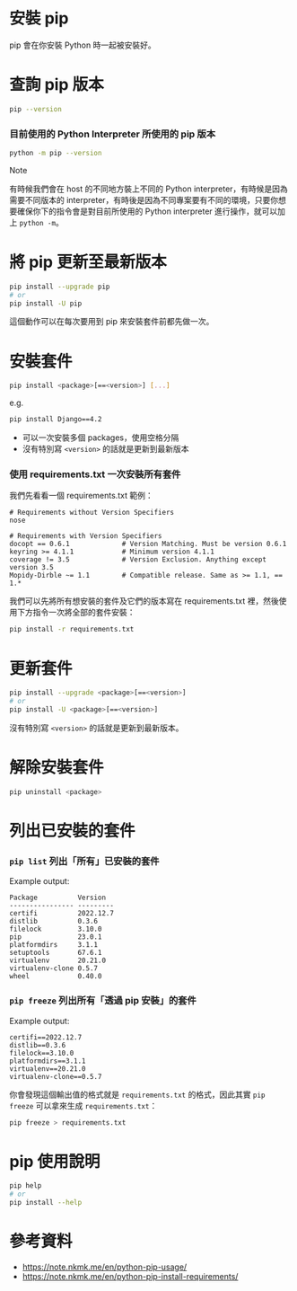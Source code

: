 # 安裝 pip

pip 會在你安裝 Python 時一起被安裝好。
# 查詢 pip 版本

```bash
pip --version
```

### 目前使用的 Python Interpreter 所使用的 pip 版本

```bash
python -m pip --version
```

>[!Note]
>有時候我們會在 host 的不同地方裝上不同的 Python interpreter，有時候是因為需要不同版本的 interpreter，有時後是因為不同專案要有不同的環境，只要你想要確保你下的指令會是對目前所使用的 Python interpreter 進行操作，就可以加上 `python -m`。

# 將 pip 更新至最新版本

```bash
pip install --upgrade pip
# or
pip install -U pip
```

這個動作可以在每次要用到 pip 來安裝套件前都先做一次。

# 安裝套件

```sh
pip install <package>[==<version>] [...]
```

e.g.

```bash
pip install Django==4.2
```

- 可以一次安裝多個 packages，使用空格分隔
- 沒有特別寫 `<version>` 的話就是更新到最新版本

### 使用 requirements.txt 一次安裝所有套件

我們先看看一個 requirements.txt 範例：

```plaintext
# Requirements without Version Specifiers
nose

# Requirements with Version Specifiers
docopt == 0.6.1             # Version Matching. Must be version 0.6.1
keyring >= 4.1.1            # Minimum version 4.1.1
coverage != 3.5             # Version Exclusion. Anything except version 3.5
Mopidy-Dirble ~= 1.1        # Compatible release. Same as >= 1.1, == 1.*
```

我們可以先將所有想安裝的套件及它們的版本寫在 requirements.txt 裡，然後使用下方指令一次將全部的套件安裝：

```bash
pip install -r requirements.txt
```

# 更新套件

```sh
pip install --upgrade <package>[==<version>]
# or
pip install -U <package>[==<version>]
```

沒有特別寫 `<version>` 的話就是更新到最新版本。

# 解除安裝套件

```sh
pip uninstall <package>
```

# 列出已安裝的套件

### `pip list` 列出「所有」已安裝的套件

Example output:

```plaintext
Package          Version
---------------- ---------
certifi          2022.12.7
distlib          0.3.6
filelock         3.10.0
pip              23.0.1
platformdirs     3.1.1
setuptools       67.6.1
virtualenv       20.21.0
virtualenv-clone 0.5.7
wheel            0.40.0
```

### `pip freeze` 列出所有「透過 pip 安裝」的套件

Example output:

```plaintext
certifi==2022.12.7
distlib==0.3.6
filelock==3.10.0
platformdirs==3.1.1
virtualenv==20.21.0
virtualenv-clone==0.5.7
```

你會發現這個輸出值的格式就是 `requirements.txt` 的格式，因此其實 `pip freeze` 可以拿來生成 `requirements.txt`：

```bash
pip freeze > requirements.txt
```

# pip 使用說明

```bash
pip help
# or
pip install --help
```

# 參考資料

- <https://note.nkmk.me/en/python-pip-usage/>
- <https://note.nkmk.me/en/python-pip-install-requirements/>
